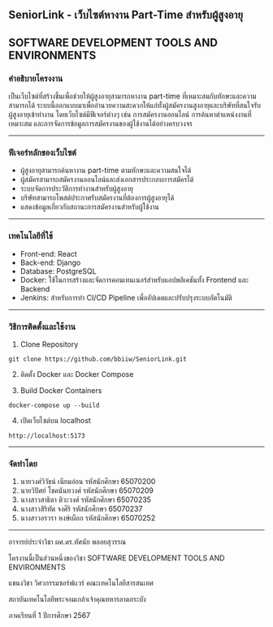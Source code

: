 ## SeniorLink - เว็บไซต์หางาน Part-Time สำหรับผู้สูงอายุ

## SOFTWARE DEVELOPMENT TOOLS AND ENVIRONMENTS

### คำอธิบายโครงงาน

เป็นเว็บไซต์ที่สร้างขึ้นเพื่อช่วยให้ผู้สูงอายุสามารถหางาน part-time ที่เหมาะสมกับทักษะและความสามารถได้ ระบบนี้ออกแบบมาเพื่ออำนวยความสะดวกให้แก่ทั้งผู้สมัครงานสูงอายุและบริษัทที่สนใจรับผู้สูงอายุเข้าทำงาน โดยเว็บไซต์มีฟีเจอร์ต่างๆ เช่น การสมัครงานออนไลน์ การค้นหาตำแหน่งงานที่เหมาะสม และการจัดการข้อมูลการสมัครงานของผู้ใช้งานได้อย่างครบวงจร

---

### ฟีเจอร์หลักของเว็บไซต์

- ผู้สูงอายุสามารถค้นหางาน part-time ตามทักษะและความสนใจได้
- ผู้สมัครสามารถสมัครงานออนไลน์และส่งเอกสารประกอบการสมัครได้
- ระบบจัดการประวัติการทำงานสำหรับผู้สูงอายุ
- บริษัทสามารถโพสต์ประกาศรับสมัครงานที่ต้องการผู้สูงอายุได้
- แสดงข้อมูลเกี่ยวกับสถานะการสมัครงานสำหรับผู้ใช้งาน

---

### เทคโนโลยีที่ใช้

- Front-end: React
- Back-end: Django
- Database: PostgreSQL
- Docker: ใช้ในการสร้างและจัดการคอนเทนเนอร์สำหรับแอปพลิเคชันทั้ง Frontend และ Backend
- Jenkins: สำหรับการทำ CI/CD Pipeline เพื่ออัปเดตและปรับปรุงระบบอัตโนมัติ

---
### วิธีการติดตั้งและใช้งาน

1. Clone Repository

```
git clone https://github.com/bbiiw/SeniorLink.git
```

2. ติดตั้ง Docker และ Docker Compose

3. Build Docker Containers

```
docker-compose up --build
```

4. เปิดเว็บไซต์บน localhost

```
http://localhost:5173
```

---

### จัดทำโดย

1. นายวงศ์วิวัธน์ เนียมอ่อน รหัสนักศึกษา 65070200
2. นายวิปัศย์ โชคนันทวงศ์ รหัสนักศึกษา 65070209
3. นางสาวสาธิตา ติวะวงศ์ รหัสนักศึกษา 65070235
4. นางสาวสิริทัต จงศิริ รหัสนักศึกษา 65070237
5. นางสาวอรวรา หงษ์เผือก รหัสนักศึกษา 65070252

---

อาจารย์ประจำวิชา
ผศ.ดร.ทัศนัย พลอยสุวรรณ

โครงานนี้เป็นส่วนหนึ่งของวิชา SOFTWARE DEVELOPMENT TOOLS AND ENVIRONMENTS

แขนงวิชา วิศวกรรมซอร์ฟเเวร์
คณะเทคโนโลยีสารสนเทศ

สถาบันเทคโนโลยีพระจอมเกล้าเจ้าคุณทหารลาดกระบัง

ภาคเรียนที่ 1 ปีการศึกษา 2567
